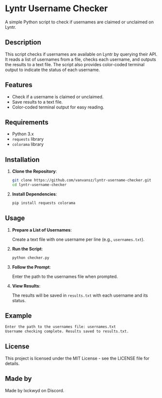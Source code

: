 # Lyntr Username Checker

A simple Python script to check if usernames are claimed or unclaimed on Lyntr.

## Description

This script checks if usernames are available on Lyntr by querying their API. It reads a list of usernames from a file, checks each username, and outputs the results to a text file. The script also provides color-coded terminal output to indicate the status of each username.

## Features

- Check if a username is claimed or unclaimed.
- Save results to a text file.
- Color-coded terminal output for easy reading.

## Requirements

- Python 3.x
- `requests` library
- `colorama` library

## Installation

1. **Clone the Repository**:
   ```bash
   git clone https://github.com/vanvansz/lyntr-username-checker.git
   cd lyntr-username-checker
   ```

2. **Install Dependencies**:
   ```bash
   pip install requests colorama
   ```

## Usage

1. **Prepare a List of Usernames**:

   Create a text file with one username per line (e.g., `usernames.txt`).

2. **Run the Script**:
   ```bash
   python checker.py
   ```

3. **Follow the Prompt**:

   Enter the path to the usernames file when prompted.

4. **View Results**:

   The results will be saved in `results.txt` with each username and its status.

## Example
```bash
Enter the path to the usernames file: usernames.txt
Username checking complete. Results saved to results.txt.
```

## License

This project is licensed under the MIT License - see the LICENSE file for details.

## Made by

Made by lxckwyd on Discord.
